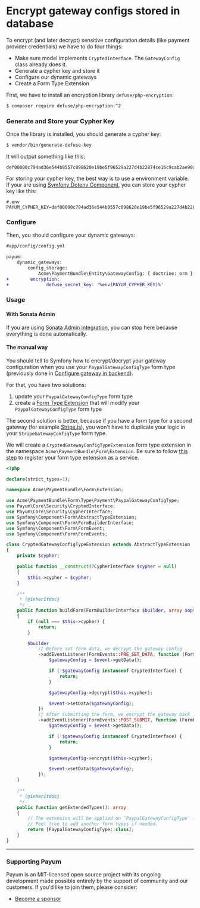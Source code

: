 # Encrypt gateway configs stored in database

To encrypt (and later decrypt) sensitive configuration details (like payment provider credentials) we have to do four things:

* Make sure model implements `CryptedInterface`. The `GatewayConfig` class already does it.
* Generate a cypher key and store it
* Configure our dynamic gateways
* Create a Form Type Extension

First, we have to install an encryption library `defuse/php-encryption`:

```bash
$ composer require defuse/php-encryption:^2
```

### Generate and Store your Cypher Key

Once the library is installed, you should generate a cypher key:

```bash
$ vendor/bin/generate-defuse-key
```

It will output something like this:

```
def00000c794ad36e544b9557c098620e19be5f96529a227d4b22874ce16c9cab2ae90a45b07f20b86349c6e1d892ed042562f86ebb50fbb8b6394b8797c63b12d232db4
```

For storing your cypher key, the best way is to use a environment variable. If your are using [Symfony Dotenv Component](https://symfony.com/doc/current/components/dotenv.html), you can store your cypher key like this:

```dotenv
#.env
PAYUM_CYPHER_KEY=def00000c794ad36e544b9557c098620e19be5f96529a227d4b22874ce16c9cab2ae90a45b07f20b86349c6e1d892ed042562f86ebb50fbb8b6394b8797c63b12d232db4
```

### Configure

Then, you should configure your dynamic gateways:

```diff
#app/config/config.yml

payum:
    dynamic_gateways:
        config_storage: 
            Acme\PaymentBundle\Entity\GatewayConfig: { doctrine: orm }
+        encryption:
+              defuse_secret_key: '%env(PAYUM_CYPHER_KEY)%'
```

### Usage

#### With Sonata Admin

If you are using [Sonata Admin integration](configure-payment-in-backend.md#with-sonata-admin), you can stop here because everything is done automatically.

#### The manual way

You should tell to Symfony how to encrypt/decrypt your gateway configuration when you use your `PaypalGatewayConfigType` form type (previously done in [Configure gateway in backend](configure-payment-in-backend.md)).

For that, you have two solutions:

1. update your `PaypalGatewayConfigType` form type
2. create a [Form Type Extension](https://symfony.com/doc/current/form/create\_form\_type\_extension.html) that will modify your `PaypalGatewayConfigType` form type

The second solution is better, because if you have a form type for a second gateway (for example [Stripe.js](../#stripe)), you won't have to duplicate your logic in your `StripeGatewayConfigType` form type.

We will create a `CryptedGatewayConfigTypeExtension` form type extension in the namespace `Acme\PaymentBundle\Form\Extension`. Be sure to follow [this step](https://symfony.com/doc/current/form/create\_form\_type\_extension.html#registering-your-form-type-extension-as-a-service) to register your form type extension as a service.

```php
<?php

declare(strict_types=1);

namespace Acme\PaymentBundle\Form\Extension;

use Acme\PaymentBundle\Form\Type\Payment\PaypalGatewayConfigType;
use Payum\Core\Security\CryptedInterface;
use Payum\Core\Security\CypherInterface;
use Symfony\Component\Form\AbstractTypeExtension;
use Symfony\Component\Form\FormBuilderInterface;
use Symfony\Component\Form\FormEvent;
use Symfony\Component\Form\FormEvents;

class CryptedGatewayConfigTypeExtension extends AbstractTypeExtension
{
    private $cypher;

    public function __construct(?CypherInterface $cypher = null)
    {
        $this->cypher = $cypher;
    }

    /**
     * {@inheritdoc}
     */
    public function buildForm(FormBuilderInterface $builder, array $options): void
    {
        if (null === $this->cypher) {
            return;
        }

        $builder
            // Before set form data, we decrypt the gateway config
            ->addEventListener(FormEvents::PRE_SET_DATA, function (FormEvent $event) {
                $gatewayConfig = $event->getData();

                if (!$gatewayConfig instanceof CryptedInterface) {
                    return;
                }

                $gatewayConfig->decrypt($this->cypher);

                $event->setData($gatewayConfig);
            })
            // After submitting the form, we encrypt the gateway back
            ->addEventListener(FormEvents::POST_SUBMIT, function (FormEvent $event) {
                $gatewayConfig = $event->getData();

                if (!$gatewayConfig instanceof CryptedInterface) {
                    return;
                }

                $gatewayConfig->encrypt($this->cypher);

                $event->setData($gatewayConfig);
            });
    }

    /**
     * {@inheritdoc}
     */
    public function getExtendedTypes(): array
    {
        // The extension will be applied on `PaypalGatewayConfigType` form type.
        // Feel free to add another form types if needed.
        return [PaypalGatewayConfigType::class];
    }
}
```

***

### Supporting Payum

Payum is an MIT-licensed open source project with its ongoing development made possible entirely by the support of community and our customers. If you'd like to join them, please consider:

* [Become a sponsor](https://github.com/sponsors/Payum)

